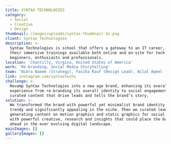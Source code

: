 ```yaml
---
title: SYNTAX TECHNOLOGIES
category:
  - Social
  - Creative
  - Design
thumbnail: /images/uploads/syntax-thumbnail-3x.png
client: Syntax Technologies
description: >-
  Syntax Technologies is school that offers a gateway to an IT career, with
  their immersive trainings available both online and on-site for tech
  beginners, enthusiasts and professionals.
location: 'Chantilly, Virgina, United States of America'
work: 'Re-branding, Social Media Storytelling'
team: 'Nimra Naeem (Strategy), Fasiha Rauf (Design Lead), Bilal Aqeel (Design)'
link: instagram.com/syntaxtechs
challenge: >-
  Revamp Syntax Technologies into a new age brand, enhancing its overall digital
  experience from re-branding its overall identity to social engagement with
  curated content that drive leads and tells the brand’s story.
solution: >-
  We transformed the brand with powerful yet minimalist brand identity that is
  trendy and significantly appealing in the niche. Then we curated lead
  generating content on motion graphics and static graphics for social platforms
  with powerful creative, research and insights that could place the business
  ahead in the ever evolving digital landscape.
mainImages: []
galleryImages: []
---
```


